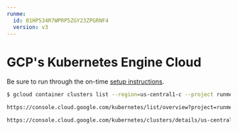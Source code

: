```yaml
---
runme:
  id: 01HP534R7WPRP5ZGY23ZPGRNF4
  version: v3
---
```


# GCP's Kubernetes Engine Cloud

Be sure to run through the on-time [setup instructions](setup.md).

```sh {"id":"01HPM26EAZH5X2AW34XGWXBZ7B","terminalRows":"5"}
$ gcloud container clusters list --region=us-central1-c --project runme-ci
```

```sh {"id":"01HP535BD16K2VDKBSB2RX7AZW"}
https://console.cloud.google.com/kubernetes/list/overview?project=runme-ci
```

```sh {"id":"01HPM1579KFQPEDAN6YDTEPKR9"}
https://console.cloud.google.com/kubernetes/clusters/details/us-central1-c/bencho/details?project=runme-ci
```